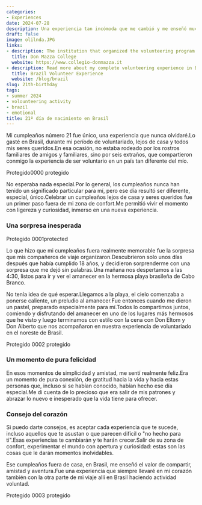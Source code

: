 ```yaml
---
categories:
- Experiences
date: 2024-07-28
description: Una experiencia tan incómoda que me cambió y me enseñó mucho
draft: false
image: olilnda.JPG
links:
- description: The institution that organized the volunteering program in Brazil
  title: Don Mazza College
  website: https://www.collegio-donmazza.it
- description: Read more about my complete volunteering experience in Brazil
  title: Brazil Volunteer Experience
  website: /blog/brazil
slug: 21th-birthday
tags:
- summer 2024
- volounteering activity
- brazil
- emotional
title: 21º día de nacimiento en Brasil
---
```


<!-- hash: e5d49152587c -->
Mi cumpleaños número 21 fue único, una experiencia que nunca olvidaré.Lo gasté en Brasil, durante mi período de voluntariado, lejos de casa y todos mis seres queridos.En esa ocasión, no estaba rodeado por los rostros familiares de amigos y familiares, sino por seis extraños, que compartieron conmigo la experiencia de ser voluntario en un país tan diferente del mío.

Protegido0000 protegido

No esperaba nada especial.Por lo general, los cumpleaños nunca han tenido un significado particular para mí, pero ese día resultó ser diferente, especial, único.Celebrar un cumpleaños lejos de casa y seres queridos fue un primer paso fuera de mi zona de confort.Me permitió vivir el momento con ligereza y curiosidad, inmerso en una nueva experiencia.

### Una sorpresa inesperada

Protegido 0001protected

Lo que hizo que mi cumpleaños fuera realmente memorable fue la sorpresa que mis compañeros de viaje organizaron.Descubrieron solo unos días después que había cumplido 18 años, y decidieron sorprenderme con una sorpresa que me dejó sin palabras.Una mañana nos despertamos a las 4:30, listos para ir y ver el amanecer en la hermosa playa brasileña de Cabo Branco.

No tenía idea de qué esperar.Llegamos a la playa, el cielo comenzaba a ponerse caliente, un preludio al amanecer.Fue entonces cuando me dieron un pastel, preparado especialmente para mí.Todos lo compartimos juntos, comiendo y disfrutando del amanecer en uno de los lugares más hermosos que he visto y luego terminamos con estilo con la cena con Don Eltom y Don Alberto que nos acompañaron en nuestra experiencia de voluntariado en el noreste de Brasil.

Protegido 0002 protegido

### Un momento de pura felicidad

En esos momentos de simplicidad y amistad, me sentí realmente feliz.Era un momento de pura conexión, de gratitud hacia la vida y hacia estas personas que, incluso si se habían conocido, habían hecho ese día especial.Me di cuenta de lo precioso que era salir de mis patrones y abrazar lo nuevo e inesperado que la vida tiene para ofrecer.

### Consejo del corazón

Si puedo darte consejos, es aceptar cada experiencia que te sucede, incluso aquellos que te asustan o que parecen difícil o "no hecho para ti".Esas experiencias te cambiarán y te harán crecer.Salir de su zona de confort, experimentar el mundo con apertura y curiosidad: estas son las cosas que le darán momentos inolvidables.

Ese cumpleaños fuera de casa, en Brasil, me enseñó el valor de compartir, amistad y aventura.Fue una experiencia que siempre llevaré en mi corazón también con la otra parte de mi viaje allí en Brasil haciendo actividad voluntad.

Protegido 0003 protegido
